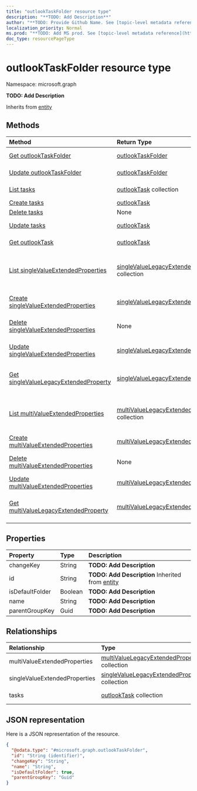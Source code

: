 ```yaml
---
title: "outlookTaskFolder resource type"
description: "**TODO: Add Description**"
author: "**TODO: Provide Github Name. See [topic-level metadata reference](https://msgo.azurewebsites.net/add/document/guidelines/metadata.html#topic-level-metadata)**"
localization_priority: Normal
ms.prod: "**TODO: Add MS prod. See [topic-level metadata reference](https://msgo.azurewebsites.net/add/document/guidelines/metadata.html#topic-level-metadata)**"
doc_type: resourcePageType
---
```


# outlookTaskFolder resource type


Namespace: microsoft.graph

**TODO: Add Description**


Inherits from [entity](../resources/entity.md)

## Methods
|Method|Return Type|Description|
|:---|:---|:---|
|[Get outlookTaskFolder](../api/outlooktaskfolder-get.md)|[outlookTaskFolder](../resources/outlooktaskfolder.md)|Read the properties and relationships of an [outlookTaskFolder](../resources/outlooktaskfolder.md) object.|
|[Update outlookTaskFolder](../api/outlooktaskfolder-update.md)|[outlookTaskFolder](../resources/outlooktaskfolder.md)|Update the properties of an [outlookTaskFolder](../resources/outlooktaskfolder.md) object.|
|[List tasks](../api/outlooktaskfolder-list-tasks.md)|[outlookTask](../resources/outlooktask.md) collection|Get the outlookTasks from the tasks navigation property.|
|[Create tasks](../api/outlooktaskfolder-post-tasks.md)|[outlookTask](../resources/outlooktask.md)|Create a new tasks object.|
|[Delete tasks](../api/outlooktaskfolder-delete-tasks.md)|None|Delete a [outlookTask](../resources/outlooktask.md) object.|
|[Update tasks](../api/outlooktaskfolder-update-tasks.md)|[outlookTask](../resources/outlooktask.md)|Update the properties of a tasks object.|
|[Get outlookTask](../api/outlooktask-get.md)|[outlookTask](../resources/outlooktask.md)|Read the properties and relationships of an [outlookTask](../resources/outlooktask.md) object.|
|[List singleValueExtendedProperties](../api/outlooktaskfolder-list-singlevalueextendedproperties.md)|[singleValueLegacyExtendedProperty](../resources/singlevaluelegacyextendedproperty.md) collection|Get the singleValueLegacyExtendedProperties from the singleValueExtendedProperties navigation property.|
|[Create singleValueExtendedProperties](../api/outlooktaskfolder-post-singlevalueextendedproperties.md)|[singleValueLegacyExtendedProperty](../resources/singlevaluelegacyextendedproperty.md)|Create a new singleValueExtendedProperties object.|
|[Delete singleValueExtendedProperties](../api/outlooktaskfolder-delete-singlevalueextendedproperties.md)|None|Delete a [singleValueLegacyExtendedProperty](../resources/singlevaluelegacyextendedproperty.md) object.|
|[Update singleValueExtendedProperties](../api/outlooktaskfolder-update-singlevalueextendedproperties.md)|[singleValueLegacyExtendedProperty](../resources/singlevaluelegacyextendedproperty.md)|Update the properties of a singleValueExtendedProperties object.|
|[Get singleValueLegacyExtendedProperty](../api/singlevaluelegacyextendedproperty-get.md)|[singleValueLegacyExtendedProperty](../resources/singlevaluelegacyextendedproperty.md)|Read the properties and relationships of a [singleValueLegacyExtendedProperty](../resources/singlevaluelegacyextendedproperty.md) object.|
|[List multiValueExtendedProperties](../api/outlooktaskfolder-list-multivalueextendedproperties.md)|[multiValueLegacyExtendedProperty](../resources/multivaluelegacyextendedproperty.md) collection|Get the multiValueLegacyExtendedProperties from the multiValueExtendedProperties navigation property.|
|[Create multiValueExtendedProperties](../api/outlooktaskfolder-post-multivalueextendedproperties.md)|[multiValueLegacyExtendedProperty](../resources/multivaluelegacyextendedproperty.md)|Create a new multiValueExtendedProperties object.|
|[Delete multiValueExtendedProperties](../api/outlooktaskfolder-delete-multivalueextendedproperties.md)|None|Delete a [multiValueLegacyExtendedProperty](../resources/multivaluelegacyextendedproperty.md) object.|
|[Update multiValueExtendedProperties](../api/outlooktaskfolder-update-multivalueextendedproperties.md)|[multiValueLegacyExtendedProperty](../resources/multivaluelegacyextendedproperty.md)|Update the properties of a multiValueExtendedProperties object.|
|[Get multiValueLegacyExtendedProperty](../api/multivaluelegacyextendedproperty-get.md)|[multiValueLegacyExtendedProperty](../resources/multivaluelegacyextendedproperty.md)|Read the properties and relationships of a [multiValueLegacyExtendedProperty](../resources/multivaluelegacyextendedproperty.md) object.|

## Properties
|Property|Type|Description|
|:---|:---|:---|
|changeKey|String|**TODO: Add Description**|
|id|String|**TODO: Add Description** Inherited from [entity](../resources/entity.md)|
|isDefaultFolder|Boolean|**TODO: Add Description**|
|name|String|**TODO: Add Description**|
|parentGroupKey|Guid|**TODO: Add Description**|

## Relationships
|Relationship|Type|Description|
|:---|:---|:---|
|multiValueExtendedProperties|[multiValueLegacyExtendedProperty](../resources/multivaluelegacyextendedproperty.md) collection|**TODO: Add Description**|
|singleValueExtendedProperties|[singleValueLegacyExtendedProperty](../resources/singlevaluelegacyextendedproperty.md) collection|**TODO: Add Description**|
|tasks|[outlookTask](../resources/outlooktask.md) collection|**TODO: Add Description**|

## JSON representation
Here is a JSON representation of the resource.
<!-- {
  "blockType": "resource",
  "keyProperty": "id",
  "@odata.type": "microsoft.graph.outlookTaskFolder",
  "baseType": "microsoft.graph.entity",
  "openType": false
}
-->
``` json
{
  "@odata.type": "#microsoft.graph.outlookTaskFolder",
  "id": "String (identifier)",
  "changeKey": "String",
  "name": "String",
  "isDefaultFolder": true,
  "parentGroupKey": "Guid"
}
```

